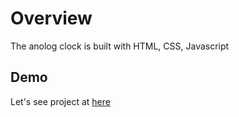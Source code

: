 # Overview
The anolog clock is built with HTML, CSS, Javascript

## Demo
Let's see project at [here](https://votruonglam2109.github.io/music-player/)
